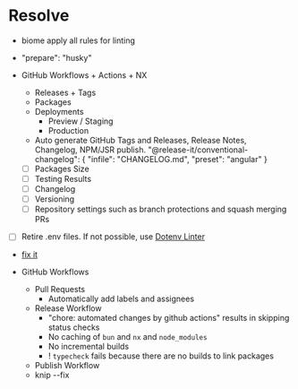 # Resolve

- biome apply all rules for linting
- "prepare": "husky"
- GitHub Workflows + Actions + NX
  - Releases + Tags
  - Packages
  - Deployments
    - Preview / Staging
    - Production
  - Auto generate GitHub Tags and Releases, Release Notes, Changelog, NPM/JSR publish.
    "@release-it/conventional-changelog": {
      "infile": "CHANGELOG.md",
      "preset": "angular"
    }

  - [ ] Packages Size
  - [ ] Testing Results
  - [ ] Changelog
  - [ ] Versioning
  - [ ] Repository settings such as branch protections and squash merging PRs

- [ ] Retire .env files. If not possible, use [Dotenv Linter](https://dotenv-linter.github.io/#/?id=dotenv-linter)
- [fix it](https://github.com/amannn/action-semantic-pull-request/issues?q=Resource+not+accessible+by+integration)

- GitHub Workflows
  - Pull Requests
    - Automatically add labels and assignees
  - Release Workflow
    - "chore: automated changes by github actions" results in skipping status checks
    - No caching of `bun` and `nx` and `node_modules`
    - No incremental builds
    - ! `typecheck` fails because there are no builds to link packages
  - Publish Workflow
  - knip --fix
